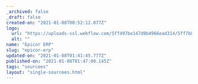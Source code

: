 ```yaml
---
_archived: false
_draft: false
created-on: "2021-01-08T00:52:12.077Z"
logo:
  url: "https://uploads-ssl.webflow.com/5ff497be147d9b4966ead314/5ff7b858bd71353ec52b61a4_endpoints_0154_Epicor.jpg"
  alt: ""
name: "Epicor ERP"
slug: "epicor-erp"
updated-on: "2021-01-08T01:41:45.777Z"
published-on: "2021-01-08T01:47:00.145Z"
tags: "sourcees"
layout: "single-sourcees.html"
---
```



